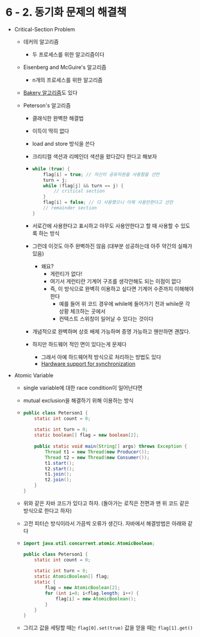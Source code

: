 # 6 - 2. 동기화 문제의 해결책

- Critical-Section Problem

  - 데커의 알고리즘

    - 두 프로세스를 위한 알고리즘이다

  - Eisenberg and McGuire's 알고리즘

    - n개의 프로세스를 위한 알고리즘

  - [Bakery 알고리즘](https://twook.tistory.com/entry/Bakery-%EC%95%8C%EA%B3%A0%EB%A6%AC%EC%A6%98)도 있다 

  - Peterson's 알고리즘

    - 클래식한 완벽한 해결법

    - 이득이 딱히 없다

    - load and store 방식을 쓴다

    - 크리티컬 색션과 리메인더 색션을 왔다갔다 한다고 해보자

    - ```c
      while (true) {
          flag[i] = true; // 자신이 공유자원을 사용함을 선언
          turn = j;
          while (flag[j] && turn == j) {
              // critical section
          }
          flag[i] = false; // 다 사용했으니 이제 사용안한다고 선언
          // remainder section
      }
      ```

    - 서로간에 사용한다고 표시하고 아무도 사용안한다고 할 때 사용할 수 있도록 하는 방식

    - 그런데 이것도 아주 완벽하진 않음 (대부분 성공하는데 아주 약간의 실패가 있음)

      - 왜요?
        - 게런티가 없다!
        - 여기서 게런티란 기계어 구조를 생각안해도 되는 이점이 없다
        - 즉, 이 방식으로 완벽히 이용하고 싶다면 기계어 수준까지 이해해야한다
          - 예를 들어 위 코드 경우에 while에 들어가기 전과 while문 각 상황 체크하는 곳에서
          - 컨텍스트 스위칭이 일어날 수 있다는 것이다

    - 개념적으로 완벽하며 상호 배제 가능하며 증명 가능하고 웬만하면 괜찮다.

    - 하지만 하드웨어 적인 면이 있다는게 문제다

      - 그래서 아예 하드웨어적 방식으로 처리하는 방법도 있다
      - [Hardware support for synchronization](https://velog.io/@chy0428/OS-HW-support-for-Synchronization)

- Atomic Variable

  - single variable에 대한 race condition이 일어난다면

  - mutual exclusion을 해결하기 위해 이용하는 방식

  - ```java
    public class Peterson1 {
        static int count = 0;
        
        static int turn = 0;
        static boolean[] flag = new boolean[2];
        
        public static void main(String[] args) throws Exception {
            Thread t1 = new Thread(new Producer());
            Thread t2 = new Thread(new Consumer());
            t1.start();
            t2.start();
            t1.join();
            t2.join();
        }
    }
    ```

  - 위와 같은 자바 코드가 있다고 하자. (돌아가는 로직은 전편과 맨 위 코드 같은 방식으로 한다고 하자)

  - 고전 피터슨 방식이라서 가끔씩 오류가 생긴다. 자바에서 해결방법은 아래와 같다

  - ```java
    import java.util.concurrent.atomic.AtomicBoolean;
    
    public class Peterson1 {
        static int count = 0;
        
        static int turn = 0;
        static AtomicBoolean[] flag;
        static {
            flag = new AtomicBoolean[2];
            for (int i=0; i<flag.length; i++) {
                flag[i] = new AtomicBoolean();
            }
        }
    }
    ```

  - 그리고 값을 세팅할 때는 `flag[0].set(true)` 값을 얻을 때는 `flag[1].get()`